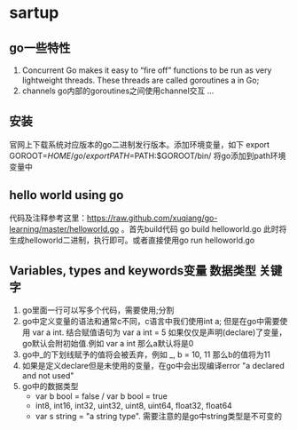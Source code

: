 # sartup
## go一些特性
1. Concurrent
 Go makes it easy to “ﬁre off” functions to be run as very lightweight threads. These
 threads are called goroutines a in Go;
2. channels
 go内部的goroutines之间使用channel交互
...

## 安装
官网上下载系统对应版本的go二进制发行版本。添加环境变量，如下
	export GOROOT=$HOME/go/
	export PATH=$PATH:$GOROOT/bin/ 
将go添加到path环境变量中

## hello world using go
代码及注释参考这里：https://raw.github.com/xuqiang/go-learning/master/helloworld.go 。首先build代码
go build helloworld.go
此时将生成helloworld二进制，执行即可。或者直接使用go run helloworld.go

## Variables, types and keywords变量 数据类型 关键字
1. go里面一行可以写多个代码，需要使用;分割
2. go中定义变量的语法和通常c不同，c语言中我们使用int a; 但是在go中需要使用 var a int. 结合赋值语句为
var a int = 5
如果仅仅是声明(declare)了变量，go默认会附初始值.例如
	var a int
那么a默认将是0
3. go中_的下划线赋予的值将会被丢弃，例如
	_, b = 10, 11
那么b的值将为11
4. 如果是定义declare但是未使用的变量，在go中会出现编译error "a declared and not used"
5. go中的数据类型
	* var b bool = false / var b bool = true
	* int8, int16, int32, uint32, uint8, uint64, float32, float64
	* var s string = "a string type". 需要注意的是go中string类型是不可变的
